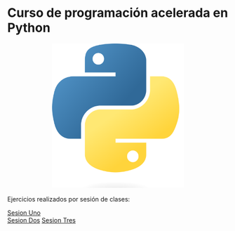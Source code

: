 # Curso de programación acelerada en Python
<p align="center">
<img src="python.png" width="300">
</p>
Ejercicios realizados por sesión de clases:

[Sesion Uno](/sesion1/README.md)
<br>
[Sesion Dos](/sesion2/README.md)
[Sesion Tres](/sesion3/README.md)
